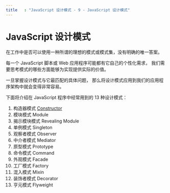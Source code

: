```yaml
---
title   : "JavaScript 设计模式 - 9 - JavaScript 设计模式"
---
```


JavaScript 设计模式
==================

在工作中是否可以使用一种所谓的理想的模式或模式集，没有明确的唯一答案。

每一个 JavaScript 脚本或 Web 应用程序可能都有它自己的个性化需求，
我们需要思考模式的哪些方面能够为实现提供实际的价值。

一旦掌握设计模式与它最匹配的具体问题，
那么将设计模式应用到我们的应用程序架构中就会变得非常容易。

下面将介绍在 JavaScript 程序中经常用到的 13 种设计模式：

1. 构造器模式 [Constructor](./pattern01.md)
2. 模块模式 Module
3. 揭示模块模式 Revealing Module
4. 单例模式 Singleton
5. 观察者模式 Observer
6. 中介者模式 Mediator
7. 原型模式 Prototype
8. 命令模式 Command
9. 外观模式 Facade
10. 工厂模式 Factory
11. 混入模式 Mixin
12. 装饰者模式 Decorator
13. 亨元模式 Flyweight
